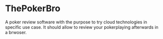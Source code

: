 # ThePokerBro
A poker review software with the purpose to try cloud technologies in specific use case. It should allow to review your pokerplaying afterwards in a brwoser.

